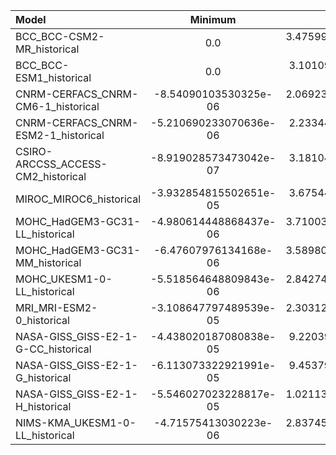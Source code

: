Model | Minimum | 5th pct | Median | 95th pct | Maximum
 :-- |  :--:  |  :--:  |  :--:  |  :--:  |  :--: 
BCC_BCC-CSM2-MR_historical | 0.0 | 3.4759912921344936e-06 | 4.505131023790909e-08 | 0.0 | 2.811829290294554e-05
BCC_BCC-ESM1_historical | 0.0 | 3.101097115631999e-06 | 5.835435246126508e-08 | 0.0 | 1.950735349964816e-05
CNRM-CERFACS_CNRM-CM6-1_historical | -8.54090103530325e-06 | 2.0692351199613744e-06 | 0.0 | -8.576502956714191e-08 | 1.9920784325222485e-05
CNRM-CERFACS_CNRM-ESM2-1_historical | -5.210690233070636e-06 | 2.233442069154989e-06 | 0.0 | -9.418899118429631e-08 | 2.142480298061855e-05
CSIRO-ARCCSS_ACCESS-CM2_historical | -8.919028573473042e-07 | 3.181040824529191e-06 | 0.0 | -6.995801271614255e-08 | 2.9514705602196045e-05
MIROC_MIROC6_historical | -3.932854815502651e-05 | 3.675449278262022e-06 | 0.0 | -4.700331643903155e-07 | 2.9154156436561607e-05
MOHC_HadGEM3-GC31-LL_historical | -4.980614448868437e-06 | 3.7100355370967004e-06 | 0.0 | -2.3150060144416784e-07 | 2.2082002033130266e-05
MOHC_HadGEM3-GC31-MM_historical | -6.47607976134168e-06 | 3.5898087844543625e-06 | 0.0 | -2.986469951338222e-07 | 2.322714681213256e-05
MOHC_UKESM1-0-LL_historical | -5.518564648809843e-06 | 2.8427421682408746e-06 | 0.0 | -1.7747779921251094e-07 | 2.0080495232832618e-05
MRI_MRI-ESM2-0_historical | -3.108647797489539e-05 | 2.3031216365154692e-07 | 0.0 | -4.7273834184125e-06 | 3.7029087707196595e-06
NASA-GISS_GISS-E2-1-G-CC_historical | -4.438020187080838e-05 | 9.220398214893047e-06 | 0.0 | -5.306335992827371e-08 | 0.00022015943250153214
NASA-GISS_GISS-E2-1-G_historical | -6.113073322921991e-05 | 9.453792290514675e-06 | 0.0 | -5.701628325027741e-08 | 0.00018700904911383986
NASA-GISS_GISS-E2-1-H_historical | -5.546027023228817e-05 | 1.0211387143499438e-05 | 0.0 | -1.0604745774855928e-07 | 0.00018394249491393566
NIMS-KMA_UKESM1-0-LL_historical | -4.71575413030223e-06 | 2.8374577084377956e-06 | 0.0 | -1.749380778903742e-07 | 2.0153533114353195e-05

